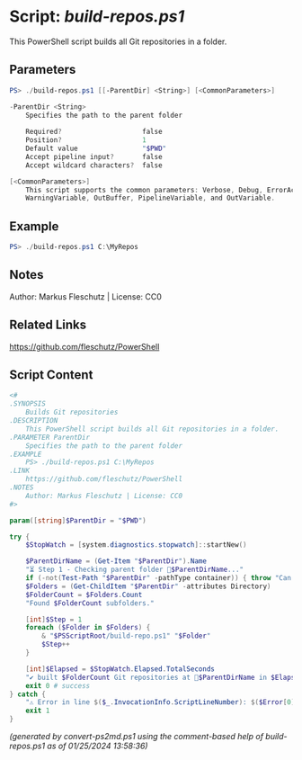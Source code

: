Script: *build-repos.ps1*
========================

This PowerShell script builds all Git repositories in a folder.

Parameters
----------
```powershell
PS> ./build-repos.ps1 [[-ParentDir] <String>] [<CommonParameters>]

-ParentDir <String>
    Specifies the path to the parent folder
    
    Required?                    false
    Position?                    1
    Default value                "$PWD"
    Accept pipeline input?       false
    Accept wildcard characters?  false

[<CommonParameters>]
    This script supports the common parameters: Verbose, Debug, ErrorAction, ErrorVariable, WarningAction, 
    WarningVariable, OutBuffer, PipelineVariable, and OutVariable.
```

Example
-------
```powershell
PS> ./build-repos.ps1 C:\MyRepos

```

Notes
-----
Author: Markus Fleschutz | License: CC0

Related Links
-------------
https://github.com/fleschutz/PowerShell

Script Content
--------------
```powershell
<#
.SYNOPSIS
	Builds Git repositories
.DESCRIPTION
	This PowerShell script builds all Git repositories in a folder.
.PARAMETER ParentDir
	Specifies the path to the parent folder
.EXAMPLE
	PS> ./build-repos.ps1 C:\MyRepos
.LINK
	https://github.com/fleschutz/PowerShell
.NOTES
	Author: Markus Fleschutz | License: CC0
#>

param([string]$ParentDir = "$PWD")

try {
	$StopWatch = [system.diagnostics.stopwatch]::startNew()

	$ParentDirName = (Get-Item "$ParentDir").Name
	"⏳ Step 1 - Checking parent folder 📂$ParentDirName..."
	if (-not(Test-Path "$ParentDir" -pathType container)) { throw "Can't access folder: $ParentDir" }
	$Folders = (Get-ChildItem "$ParentDir" -attributes Directory)
	$FolderCount = $Folders.Count
	"Found $FolderCount subfolders."

	[int]$Step = 1
	foreach ($Folder in $Folders) {
		& "$PSScriptRoot/build-repo.ps1" "$Folder"
		$Step++
	}

	[int]$Elapsed = $StopWatch.Elapsed.TotalSeconds
	"✔️ built $FolderCount Git repositories at 📂$ParentDirName in $Elapsed sec"
	exit 0 # success
} catch {
	"⚠️ Error in line $($_.InvocationInfo.ScriptLineNumber): $($Error[0])"
	exit 1
}
```

*(generated by convert-ps2md.ps1 using the comment-based help of build-repos.ps1 as of 01/25/2024 13:58:36)*
